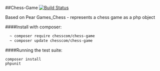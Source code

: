 ##Chess-Game [![Build Status](https://travis-ci.org/ChessCom/Chess-Game.png?branch=develop)](https://travis-ci.org/ChessCom/Chess-Game)

Based on Pear Games_Chess - represents a chess game as a php object

####Install with composer:

```sh
  ~ composer require chesscom/chess-game
  ~ composer update chesscom/chess-game
```

####Running the test suite:

```
composer install
phpunit
```

